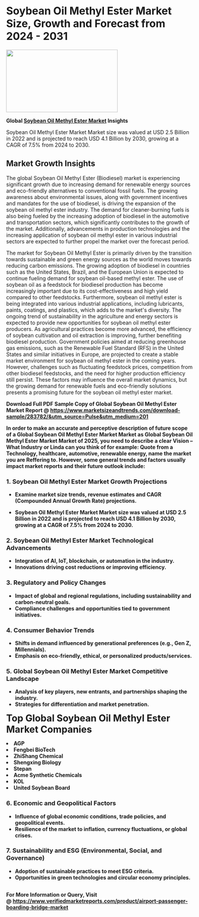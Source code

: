 <H1>Soybean Oil Methyl Ester Market Size, Growth and Forecast from 2024 - 2031</H1><img class="aligncenter size-medium wp-image-584254" src="https://thirdeyenews.in/wp-content/uploads/2024/09/Global-Market-Research-300x168.jpeg" alt="" width="300" height="168" /><p><strong>Global&nbsp;<a href="https://www.marketsizeandtrends.com/download-sample/283782/&amp;utm_source=Pulse&amp;utm_medium=201">Soybean Oil Methyl Ester Market</a> Insights</strong></p><p>Soybean Oil Methyl Ester Market Market size was valued at USD 2.5 Billion in 2022 and is projected to reach USD 4.1 Billion by 2030, growing at a CAGR of 7.5% from 2024 to 2030.</p><p><h2>Market Growth Insights</h2> <p>The global Soybean Oil Methyl Ester (Biodiesel) market is experiencing significant growth due to increasing demand for renewable energy sources and eco-friendly alternatives to conventional fossil fuels. The growing awareness about environmental issues, along with government incentives and mandates for the use of biodiesel, is driving the expansion of the soybean oil methyl ester industry. The demand for cleaner-burning fuels is also being fueled by the increasing adoption of biodiesel in the automotive and transportation sectors, which significantly contributes to the growth of the market. Additionally, advancements in production technologies and the increasing application of soybean oil methyl ester in various industrial sectors are expected to further propel the market over the forecast period.</p> <p><strong></strong></p> <p>The market for Soybean Oil Methyl Ester is primarily driven by the transition towards sustainable and green energy sources as the world moves towards reducing carbon emissions. The growing adoption of biodiesel in countries such as the United States, Brazil, and the European Union is expected to continue fueling demand for soybean oil-based methyl ester. The use of soybean oil as a feedstock for biodiesel production has become increasingly important due to its cost-effectiveness and high yield compared to other feedstocks. Furthermore, soybean oil methyl ester is being integrated into various industrial applications, including lubricants, paints, coatings, and plastics, which adds to the market's diversity. The ongoing trend of sustainability in the agriculture and energy sectors is expected to provide new opportunities for soybean oil methyl ester producers. As agricultural practices become more advanced, the efficiency of soybean cultivation and oil extraction is improving, further benefiting biodiesel production. Government policies aimed at reducing greenhouse gas emissions, such as the Renewable Fuel Standard (RFS) in the United States and similar initiatives in Europe, are projected to create a stable market environment for soybean oil methyl ester in the coming years. However, challenges such as fluctuating feedstock prices, competition from other biodiesel feedstocks, and the need for higher production efficiency still persist. These factors may influence the overall market dynamics, but the growing demand for renewable fuels and eco-friendly solutions presents a promising future for the soybean oil methyl ester market. <p><strong></p><p><span class=""><strong>Download Full PDF Sample Copy of Global Soybean Oil Methyl Ester Market Report</strong> @ <a href="https://www.marketsizeandtrends.com/download-sample/283782/&amp;utm_source=Pulse&amp;utm_medium=201" target="_blank">https://www.marketsizeandtrends.com/download-sample/283782/&amp;utm_source=Pulse&amp;utm_medium=201</a></span></p><p>In order to make an accurate and perceptive description of future scope of a Global&nbsp;Soybean Oil Methyl Ester Market Market as Global&nbsp;Soybean Oil Methyl Ester Market Market of 2025, you need to describe a clear Vision &ndash; What Industry or Linda can you think of for example: Quote from a Technology, healthcare, automotive, renewable energy, name the market you are Reffering to. However, some general trends and factors usually impact market reports and their future outlook include:</p><h3>1.&nbsp;<strong>Soybean Oil Methyl Ester Market Growth Projections</strong></h3><ul><li>Examine market size trends, revenue estimates and CAGR (Compounded Annual Growth Rate) projections.</li><li><p>Soybean Oil Methyl Ester Market Market size was valued at USD 2.5 Billion in 2022 and is projected to reach USD 4.1 Billion by 2030, growing at a CAGR of 7.5% from 2024 to 2030.</p></li></ul><h3>2.&nbsp;<strong>Soybean Oil Methyl Ester Market Technological Advancements</strong></h3><ul><li>Integration of AI, IoT, blockchain, or automation in the industry.</li><li>Innovations driving cost reductions or improving efficiency.</li></ul><h3>3.&nbsp;<strong>Regulatory and Policy Changes</strong></h3><ul><li>Impact of global and regional regulations, including sustainability and carbon-neutral goals.</li><li>Compliance challenges and opportunities tied to government initiatives.</li></ul><h3>4.&nbsp;<strong>Consumer Behavior Trends</strong></h3><ul><li>Shifts in demand influenced by generational preferences (e.g., Gen Z, Millennials).</li><li>Emphasis on eco-friendly, ethical, or personalized products/services.</li></ul><h3>5.&nbsp;<strong>Global Soybean Oil Methyl Ester Market Competitive Landscape</strong></h3><ul><li>Analysis of key players, new entrants, and partnerships shaping the industry.</li><li>Strategies for differentiation and market penetration.</li></ul><p data-pm-slice="1 1 []"><span style="color: inherit; font-family: inherit; font-size: 25px;">Top Global Soybean Oil Methyl Ester Market Companies</span></p><div class="" data-test-id=""><p><li>AGP</li><li> Fengbei BioTech</li><li> ZhiShang Chemical</li><li> Shengxing Biology</li><li> Stepan</li><li> Acme Synthetic Chemicals</li><li> KOL</li><li> United Soybean Board</li></p></div><h3>6.&nbsp;<strong>Economic and Geopolitical Factors</strong></h3><ul><li>Influence of global economic conditions, trade policies, and geopolitical events.</li><li>Resilience of the market to inflation, currency fluctuations, or global crises.</li></ul><h3>7.&nbsp;<strong>Sustainability and ESG (Environmental, Social, and Governance)</strong></h3><ul><li>Adoption of sustainable practices to meet ESG criteria.</li><li>Opportunities in green technologies and circular economy principles.</li></ul><h2><strong style="font-size: 14px;">For More Information or Query, Visit @&nbsp;</strong><a style="background-color: #ffffff; font-size: 14px;" href="https://www.marketsizeandtrends.com/report/soybean-oil-methyl-ester-market/" target="_blank">https://www.verifiedmarketreports.com/product/airport-passenger-boarding-bridge-market</a></h2>
